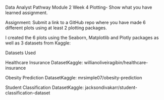 Data Analyst Pathway Module 2 Week 4 Plotting- Show what you have learned assignment.

Assignment: Submit a link to a GitHub repo where you have made 6 different plots using at least 2 plotting packages.

I created the 6 plots using the Seaborn, Matplotlib and Plotly packages as well as 3 datasets from Kaggle:

 Datasets Used

Healthcare Insurance DatasetKaggle: willianoliveiragibin/healthcare-insurance

Obesity Prediction DatasetKaggle: mrsimple07/obesity-prediction

Student Classification DatasetKaggle: jacksondivakarr/student-classification-dataset



